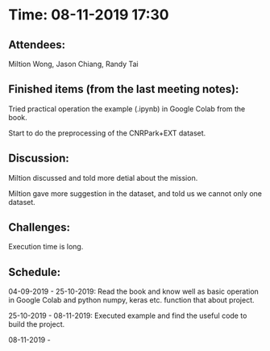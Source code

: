 <h1>Time: 08-11-2019 17:30</h1>
<h2>Attendees:</h2>
<p>Miltion Wong, Jason Chiang, Randy Tai</p>

<h2>Finished items (from the last meeting notes):</h2>
<p>Tried practical operation the example (.ipynb) in Google Colab from the book.</p>
<p>Start to do the preprocessing of the CNRPark+EXT dataset.</p>

<h2>Discussion:</h2>
<p>Miltion discussed and told more detial about the mission.</p>
<p>Miltion gave more suggestion in the dataset, and told us we cannot only one dataset.</p>

<h2>Challenges:</h2>
<p>Execution time is long.</p>
<p></p>

<h2>Schedule:</h2>
04-09-2019 - 25-10-2019: Read the book and know well as basic operation in Google Colab and python numpy, keras etc. function that about project.
<p>25-10-2019 - 08-11-2019: Executed example and find the useful code to build the project.</p>
<p>08-11-2019 - 
